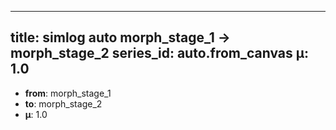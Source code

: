 <!--
@zettel_type: unknown
@description: 分類不能。手動で確認が必要。
-->

---
title: simlog auto morph_stage_1 → morph_stage_2
series_id: auto.from_canvas
μ: 1.0
---

- **from**: morph_stage_1
- **to**: morph_stage_2
- **μ**: 1.0
